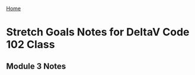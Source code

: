 [Home](https://pmargellos.github.io/reading-notes)

# Stretch Goals Notes for DeltaV Code 102 Class

## Module 3 Notes
